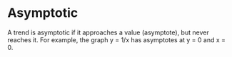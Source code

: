 # Asymptotic

A trend is asymptotic if it approaches a value (asymptote), but never reaches it.
For example, the graph y = 1/x has asymptotes at y = 0 and x = 0.

